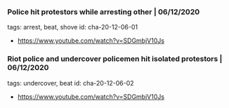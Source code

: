 
### Police hit protestors while arresting other  | 06/12/2020
  
tags: arrest, beat, shove
id: cha-20-12-06-01
  
* https://www.youtube.com/watch?v=SDGmbjV10Js


### Riot police and undercover policemen hit isolated protestors | 06/12/2020
  
tags: undercover, beat
id: cha-20-12-06-02
  
* https://www.youtube.com/watch?v=SDGmbjV10Js
